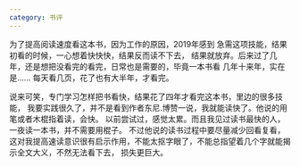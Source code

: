 ```yaml
---
category: 书评
---
```

为了提高阅读速度看这本书，因为工作的原因，2019年感到
急需这项技能，结果初看的时候，一心想着快快快，结果反而读不下去，
结果就放弃。后来过了几年，还是想把没看完的看完，日常也是需要的，毕竟一本书看
几年十来年，实在是…… 每天看几页，花了也有大半年，才看完。

说来可笑，专门学习怎样把书看快，结果花了四年才看完这本书，里边的很多技能，
我要实践很久了，并不是看到作者东尼.博赞一说，我就能读快了。他说的用笔或者木棍指着读，会快。
以前尝试过，感觉太累。而且我见过读书最快的人，一夜读一本书，并不需要用棍子。
不过他说的读书过程中要尽量减少回看复看，这对我提高速读意识很有启示作用，不能太抠字眼了，不能总指望着几个字就能揭示全文大义，不然无法看下去，
损失更巨大。
